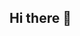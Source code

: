 ## Hi there 👋

<!--
**MehediHassanFaysal/.github** is a ✨ _special_ ✨ repository because its `profile/README.md` (this file) appears on your GitHub profile.


